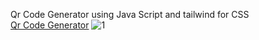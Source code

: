 Qr Code Generator using Java Script and tailwind for CSS<br>
<a href="https://js-qrcode.netlify.app/" target="_blank">Qr Code Generator</a>
![1](https://user-images.githubusercontent.com/87539140/185636965-07de699e-0198-42e9-8fc5-1e6bd5d79597.png)
